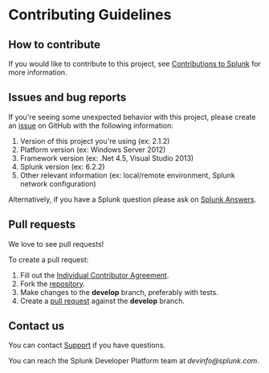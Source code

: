 # Contributing Guidelines

## How to contribute

If you would like to contribute to this project, see [Contributions to Splunk](https://www.splunk.com/en_us/form/contributions.html) for more information.

## Issues and bug reports

If you're seeing some unexpected behavior with this project, please create an [issue](https://github.com/splunk/splunk-sdk-csharp-pcl/issues) on GitHub with the following information:

1. Version of this project you're using (ex: 2.1.2)
2. Platform version (ex: Windows Server 2012)
3. Framework version (ex: .Net 4.5, Visual Studio 2013)
4. Splunk version (ex: 6.2.2)
5. Other relevant information (ex: local/remote environment, Splunk network configuration)

Alternatively, if you have a Splunk question please ask on [Splunk Answers](https://community.splunk.com/t5/Splunk-Development/ct-p/developer-tools).

## Pull requests

We love to see pull requests!

To create a pull request:

1. Fill out the [Individual Contributor Agreement](https://www.splunk.com/en_us/form/contributions.html).
1. Fork the [repository](https://github.com/splunk/splunk-sdk-csharp-pcl).
1. Make changes to the **develop** branch, preferably with tests.
1. Create a [pull request](https://github.com/splunk/splunk-sdk-csharp-pcl/pulls) against the **develop** branch.

## Contact us

You can contact [Support](https://www.splunk.com/en_us/support-and-services.html) if you have questions.

You can reach the Splunk Developer Platform team at _devinfo@splunk.com_.

